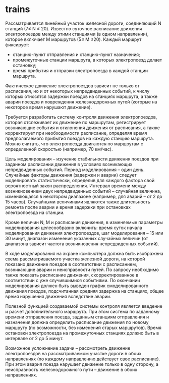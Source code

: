 # trains
 
Рассматривается линейный участок железной дороги, соединяющий N станций (7≤ N ≤ 20). Известно суточное расписание движения электропоездов между этими станциями (в одном направлении), которое включает M маршрутов (5≤ M ≤20). Каждый маршрут фиксирует:
- станцию-пункт отправления и станцию-пункт назначения;
- промежуточные станции маршрута, в которых электропоезд делает остановку;
- время прибытия и отправки электропоезда в каждой станции маршрута. 

Фактическое движение электропоездов зависит не только от расписания, но и от некоторых непредвиденных событий, к числу которых относятся задержки поездов на станциях маршрута, а также аварии поездов и повреждения железнодорожных путей (которые на некоторое время нарушают движение).

Требуется разработать систему контроля движения электропоездов, которая отслеживает их движение по маршрутам, регистрирует возникающие события и отклонения движения от расписания, а также корректирует при необходимости расписание, определяя время предполагаемого прибытия поездов на каждую станцию маршрута. Можно считать, что электропоезда двигаются по маршрутам с определенной скоростью (например, 70 км/час).

Цель моделирования – изучение стабильности движения поездов при заданном расписании движения в условиях возникающих непредвиденных событий. Период моделирования – один день.
Случайные факторы движения (задержки и аварии) следует моделировать статистически, определив для каждого фактора свой вероятностный закон распределения. Интервал времени между возникновением двух непредвиденных событий – случайная величина, изменяющаяся в некотором диапазоне (например, для аварий – от 2 до 15 часов). Случайными величинами являются также длительность ремонта после аварии и время задержки при остановках электропоезда на станции.

Кроме величин N, M и расписания движения, в изменяемые параметры моделирования целесообразно включить: время суток начала моделирования движения электропоездов, шаг моделирования – 15 или 30 минут, диапазон изменения указанных случайных величин (от диапазона зависит частота возникновения непредвиденных событий). 

В ходе моделирования на экране компьютера должна быть изображена схема рассматриваемого участка железной дороги, на которой показано движение поездов в соответствии с расписанием, возникающие аварии и неисправности путей. По запросу необходимо также показать расписание движения, скорректированное в соответствии с уже случившимися событиями. По окончании моделирования должен быть выведен график смоделированного движения поездов, подсчитанная средняя задержка на станциях, общее время нарушения движения вследствие аварии. 

Полезной функцией создаваемой системы контроля является введение и расчет дополнительного маршрута. При этом система по заданному времени отправления поезда, заданным станциям отправления и назначения должна определить расписание движения по новому маршруту (по возможности, без изменений старых маршрутов). Время остановки электропоезда на промежуточных станциях должно быть в интервале от 2 до 5 минут. 

Возможное усложнение задачи – рассмотреть движение электропоездов на рассматриваемом участке дороги в обоих направлениях (по каждому направлению действует свое расписание). При этом авария поезда нарушает движение только в одну сторону, а неисправность железнодорожного пути – движение в обоих направлениях.
